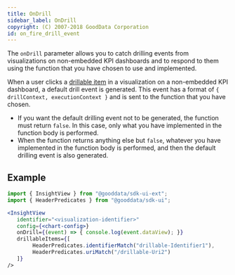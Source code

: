 ```yaml
---
title: OnDrill
sidebar_label: OnDrill
copyright: (C) 2007-2018 GoodData Corporation
id: on_fire_drill_event
---
```


The `onDrill` parameter allows you to catch drilling events from visualizations on non-embedded KPI dashboards and to respond to them using the function that you have chosen to use and implemented.

When a user clicks a [drillable item](15_props__drillable_item.md) in a visualization on a non-embedded KPI dashboard, a default drill event is generated. This event has a format of `{ drillContext, executionContext }` and is sent to the function that you have chosen.

* If you want the default drilling event not to be generated, the function must return `false`. In this case, only what you have implemented in the function body is performed.
* When the function returns anything else but `false`, whatever you have implemented in the function body is performed, and then the default drilling event is also generated.

## Example

```jsx
import { InsightView } from "@gooddata/sdk-ui-ext";
import { HeaderPredicates } from "@gooddata/sdk-ui";

<InsightView
   identifier="<visualization-identifier>"
   config={<chart-config>}
   onDrill={(event) => { console.log(event.dataView); }}
   drillableItems={[
        HeaderPredicates.identifierMatch("drillable-Identifier1"),
        HeaderPredicates.uriMatch("/drillable-Uri2")
   ]}
/>
```
